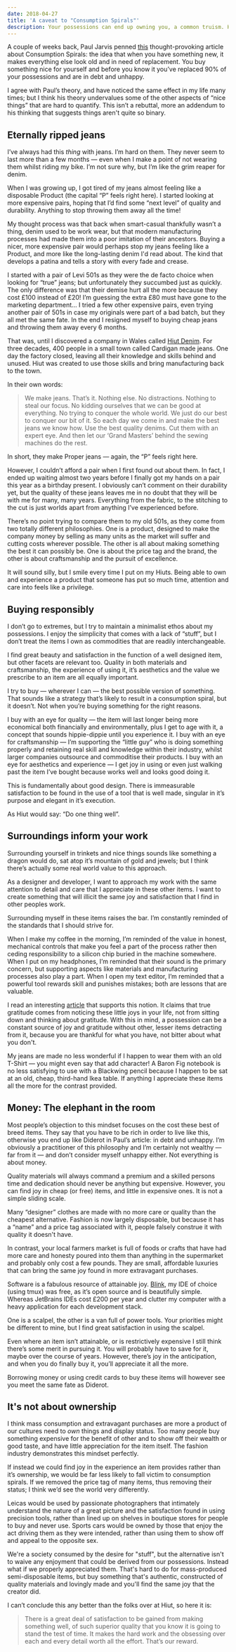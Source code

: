```yaml
---
date: 2018-04-27
title: 'A caveat to "Consumption Spirals"'
description: Your possessions can end up owning you, a common truism. However you can still find joy in the things you own without succumbing to this fate.
---
```


A couple of weeks back, Paul Jarvis penned [this](https://pjrvs.com/consumption-spirals/) thought-provoking article about Consumption Spirals: the idea that when you have something new, it makes everything else look old and in need of replacement. You buy something nice for yourself and before you know it you’ve replaced 90% of your possessions and are in debt and unhappy.

I agree with Paul’s theory, and have noticed the same effect in my life many times; but I think his theory undervalues some of the other aspects of “nice things” that are hard to quantify. This isn’t a rebuttal, more an addendum to his thinking that suggests things aren't quite so binary.

## Eternally ripped jeans
I’ve always had this _thing_ with jeans. I’m hard on them. They never seem to last more than a few months — even when I make a point of not wearing them whilst riding my bike. I’m not sure why, but I’m like the grim reaper for denim.

When I was growing up, I got tired of my jeans almost feeling like a disposable Product (the capital “P” feels right here). I started looking at more expensive pairs, hoping that I’d find some “next level” of quality and durability. Anything to stop throwing them away all the time!

My thought process was that back when smart-casual thankfully wasn’t a thing, denim used to be work wear, but that modern manufacturing processes had made them into a poor imitation of their ancestors. Buying a nicer, more expensive pair would perhaps stop my jeans feeling like a Product, and more like the long-lasting denim I'd read about. The kind that develops a patina and tells a story with every fade and crease.

I started with a pair of Levi 501s as they were the de facto choice when looking for “true” jeans; but unfortunately they succumbed just as quickly. The only difference was that their demise hurt all the more because they cost £100 instead of £20! I’m guessing the extra £80 must have gone to the marketing department… I tried a few other expensive pairs, even trying another pair of 501s in case my originals were part of a bad batch, but they all met the same fate. In the end I resigned myself to buying cheap jeans and throwing them away every 6 months.

That was, until I discovered a company in Wales called [Hiut Denim](https://hiutdenim.co.uk). For three decades, 400 people in a small town called Cardigan made jeans. One day the factory closed, leaving all their knowledge and skills behind and unused. Hiut was created to use those skills and bring manufacturing back to the town.

In their own words:

> We make jeans. That’s it. Nothing else. No distractions. Nothing to steal our focus. No kidding ourselves that we can be good at everything. No trying to conquer the whole world. We just do our best to conquer our bit of it. So each day we come in and make the best jeans we know how. Use the best quality denims. Cut them with an expert eye. And then let our ‘Grand Masters’ behind the sewing machines do the rest.  

In short, they make Proper jeans — again, the “P” feels right here.

However, I couldn’t afford a pair when I first found out about them. In fact, I ended up waiting almost two years before I finally got my hands on a pair this year as a birthday present. I obviously can’t comment on their durability yet, but the quality of these jeans leaves me in no doubt that they will be with me for many, many years. Everything from the fabric, to the stitching to the cut is just worlds apart from anything I’ve experienced before.

There’s no point trying to compare them to my old 501s, as they come from two totally different philosophies. One is a product, designed to make the company money by selling as many units as the market will suffer and cutting costs wherever possible. The other is all about making something the best it can possibly be. One is about the price tag and the brand, the other is about craftsmanship and the pursuit of excellence.

It will sound silly, but I smile every time I put on my Hiuts. Being able to own and experience a product that someone has put so much time, attention and care into feels like a privilege.

## Buying responsibly
I don’t go to extremes, but I try to maintain a minimalist ethos about my possessions. I enjoy the simplicity that comes with a lack of “stuff”, but I don’t treat the items I own as commodities that are readily interchangeable.

I find great beauty and satisfaction in the function of a well designed item, but other facets are relevant too. Quality in both materials and craftsmanship, the experience of using it, it’s aesthetics and the value we prescribe to an item are all equally important.

I try to buy — wherever I can — the best possible version of something. That sounds like a strategy that’s likely to result in a consumption spiral, but it doesn’t. Not when you’re buying something for the right reasons.

I buy with an eye for quality — the item will last longer being more economical both financially and environmentally, plus I get to age with it, a concept that sounds hippie-dippie until you experience it. I buy with an eye for craftsmanship — I’m supporting the “little guy” who is doing something properly and retaining real skill and knowledge within their industry, whilst larger companies outsource and commoditise their products. I buy with an eye for aesthetics and experience — I get joy in using or even just walking past the item I’ve bought because works well and looks good doing it.

This is fundamentally about good design. There is immeasurable satisfaction to be found in the use of a tool that is well made, singular in it’s purpose and elegant in it’s execution.

As Hiut would say: “Do one thing well”.

## Surroundings inform your work
Surrounding yourself in trinkets and nice things sounds like something a dragon would do, sat atop it’s mountain of gold and jewels; but I think there’s actually some real world value to this approach.

As a designer and developer, I want to approach my work with the same attention to detail and care that I appreciate in these other items. I want to create something that will illicit the same joy and satisfaction that I find in other peoples work.

Surrounding myself in these items raises the bar. I’m constantly reminded of the standards that I should strive for.

When I make my coffee in the morning, I’m reminded of the value in honest, mechanical controls that make you feel a part of the process rather then ceding responsibility to a silicon chip buried in the machine somewhere. When I put on my headphones, I’m reminded that their sound is the primary concern, but supporting aspects like materials and manufacturing processes also play a part. When I open my text editor, I’m reminded that a powerful tool rewards skill and punishes mistakes; both are lessons that are valuable.

I read an interesting [article](http://www.raptitude.com/2018/02/gratitude-noticing/) that supports this notion. It claims that true gratitude comes from noticing these little joys in your life, not from sitting down and thinking about gratitude. With this in mind, a possession can be a constant source of joy and gratitude without other, lesser items detracting from it, because you are thankful for what you have, not bitter about what you don't.

My jeans are made no less wonderful if I happen to wear them with an old T-Shirt — you might even say that add character! A Baron Fig notebook is no less satisfying to use with a Blackwing pencil because I happen to be sat at an old, cheap, third-hand Ikea table. If anything I appreciate these items all the more for the contrast provided.

## Money: The elephant in the room
Most people’s objection to this mindset focuses on the cost these best of breed items. They say that you have to be rich in order to live like this, otherwise you end up like Diderot in Paul’s article: in debt and unhappy. I’m obviously a practitioner of this philosophy and I’m certainly not wealthy — far from it — and don’t consider myself unhappy either. Not everything is about money.

Quality materials will always command a premium and a skilled persons time and dedication should never be anything but expensive. However, you can find joy in cheap (or free) items, and little in expensive ones. It is not a simple sliding scale.

Many “designer” clothes are made with no more care or quality than the cheapest alternative. Fashion is now largely disposable, but because it has a “name” and a price tag associated with it, people falsely construe it with quality it doesn't have.

In contrast, your local farmers market is full of foods or crafts that have had more care and honesty poured into them than anything in the supermarket and probably only cost a few pounds. They are small, affordable luxuries that can bring the same joy found in more extravagant purchases.

Software is a fabulous resource of attainable joy. [Blink](http://www.blink.sh), my IDE of choice (using tmux) was free, as it’s open source and is beautifully simple. Whereas JetBrains IDEs cost £200 per year and clutter my computer with a heavy application for each development stack.

One is a scalpel, the other is a van full of power tools. Your priorities might be different to mine, but I find great satisfaction in using the scalpel.

Even where an item isn’t attainable, or is restrictively expensive I still think there’s some merit in pursuing it. You will probably have to save for it, maybe over the course of years. However, there’s joy in the anticipation, and when you do finally buy it, you’ll appreciate it all the more.

Borrowing money or using credit cards to buy these items will however see you meet the same fate as Diderot.

## It's not about ownership
I think mass consumption and extravagant purchases are more a product of our cultures need to _own_ things and display status. Too many people buy something expensive for the benefit of other and to show off their wealth or good taste, and have little appreciation for the item itself. The fashion industry demonstrates this mindset perfectly.

If instead we could find joy in the experience an item provides rather than it’s ownership, we would be far less likely to fall victim to consumption spirals. If we removed the price tag of many items, thus removing their status; I think we’d see the world very differently.

Leicas would be used by passionate photographers that intimately understand the nature of a great picture and the satisfaction found in using precision tools, rather than lined up on shelves in boutique stores for people to buy and never use. Sports cars would be owned by those that enjoy the act driving them as they were intended, rather than using them to show off and appeal to the opposite sex.

We're a society consumed by the desire for "stuff", but the alternative isn't to waive any enjoyment that could be derived from our possessions. Instead what if we properly appreciated them. That's hard to do for mass-produced semi-disposable items, but buy something that's authentic, constructed of quality materials and lovingly made and you'll find the same joy that the creator did.

I can’t conclude this any better than the folks over at Hiut, so here it is:

> There is a great deal of satisfaction to be gained from making something well, of such superior quality that you know it is going to stand the test of time. It makes the hard work and the obsessing over each and every detail worth all the effort. That’s our reward.  
